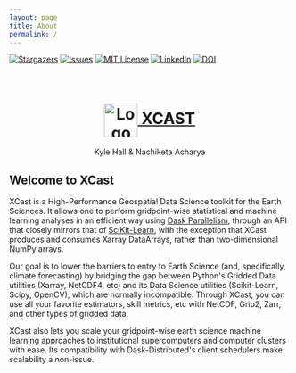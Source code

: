 ```yaml
---
layout: page 
title: About 
permalink: /
---
```


<!-- PROJECT SHIELDS -->
[![Stargazers][stars-shield]][stars-url]
[![Issues][issues-shield]][issues-url]
[![MIT License][license-shield]][license-url]
[![LinkedIn][linkedin-shield]][linkedin-url]
[![DOI](https://zenodo.org/badge/386326352.svg)](https://zenodo.org/badge/latestdoi/386326352)




<!-- PROJECT LOGO -->
<br />
<p align="center">
  <a href="https://github.com/kjhall01/xcast/">
    <h1 align="center"><img src="https://raw.githubusercontent.com/kjhall01/xcast/gh-pages/XCastLogo.png" align="center" alt="Logo" width="60" height="60">  XCAST</h1>
  </a>
  <p align="center" fontsize=6> Kyle Hall & Nachiketa Acharya </p>

</p>


## Welcome to XCast

XCast is a High-Performance Geospatial Data Science toolkit for the Earth Sciences. It allows one to perform gridpoint-wise statistical and machine learning analyses in an efficient way using [Dask Parallelism](https://dask.org/), through an API that closely mirrors that of [SciKit-Learn](https://scikit-learn.org/stable/), with the exception that XCast produces and consumes Xarray DataArrays, rather than two-dimensional NumPy arrays. 

Our goal is to lower the barriers to entry to Earth Science (and, specifically, climate forecasting) by bridging the gap between Python's Gridded Data utilities (Xarray, NetCDF4, etc) and its Data Science utilities (Scikit-Learn, Scipy, OpenCV), which are normally incompatible. Through XCast, you can use all your favorite estimators, skill metrics, etc with NetCDF, Grib2, Zarr, and other types of gridded data. 

XCast also lets you scale your gridpoint-wise earth science machine learning approaches to institutional supercomputers and computer clusters with ease. Its compatibility with Dask-Distributed's client schedulers make scalability a non-issue. 



[contributors-shield]: https://img.shields.io/github/contributors/kjhall01/xcast.svg?style=for-the-badge
[contributors-url]: https://github.com/kjhall01/xcast/graphs/contributors
[forks-shield]: https://img.shields.io/github/forks/kjhall01/xcast.svg?style=for-the-badge
[forks-url]: https://github.com/kjhall01/xcast/network/members
[stars-shield]: https://img.shields.io/github/stars/kjhall01/xcast.svg?style=for-the-badge
[stars-url]: https://github.com/kjhall01/xcast/stargazers
[issues-shield]: https://img.shields.io/github/issues/kjhall01/xcast.svg?style=for-the-badge
[issues-url]: https://github.com/kjhall01/xcast/issues
[license-shield]: https://img.shields.io/github/license/kjhall01/xcast.svg?style=for-the-badge
[license-url]: https://github.com/kjhall01/xcast/blob/main/LICENSE
[linkedin-shield]: https://img.shields.io/badge/-LinkedIn-black.svg?style=for-the-badge&logo=linkedin&colorB=555
[linkedin-url]: https://linkedin.com/in/kjhall01
